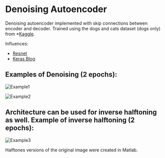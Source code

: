 # Denoising Autoencoder 

Denoising autoencoder implemented with skip connections between encoder and decoder. Trained using the dogs and cats dataset (dogs only) from *[Kaggle](https://www.microsoft.com/en-us/download/details.aspx?id=54765).

Influences:  
* [Resnet](https://arxiv.org/abs/1512.03385)
* [Keras Blog](https://blog.keras.io/building-autoencoders-in-keras.html)

## Examples of Denoising (2 epochs):

![Example1](https://github.com/tommythetomato/denoising_autoencoder/blob/master/example1.png)

![Example2](https://github.com/tommythetomato/denoising_autoencoder/blob/master/example2.png)

## Architecture can be used for inverse halftoning as well. Example of inverse halftoning (2 epochs): 

![Example3](https://github.com/tommythetomato/denoising_autoencoder/blob/master/example3.png)

Halftones versions of the original image were created in Matlab. 

